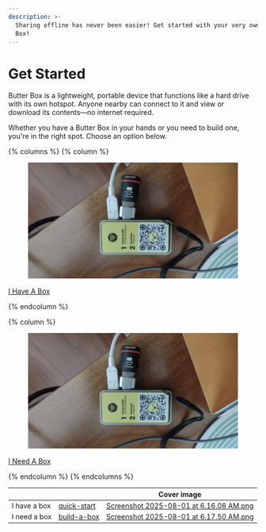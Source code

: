 ```yaml
---
description: >-
  Sharing offline has never been easier! Get started with your very own Butter
  Box!
---
```


# Get Started

Butter Box is a lightweight, portable device that functions like a hard drive with its own hotspot. Anyone nearby can connect to it and view or download its contents—no internet required.&#x20;

Whether you have a Butter Box in your hands or you need to build one, you're in the right spot. Choose an option below.

{% columns %}
{% column %}


<figure><img src=".gitbook/assets/Screenshot 2025-08-01 at 6.16.08 AM.png" alt=""><figcaption></figcaption></figure>

<a href="quick-start/" class="button primary">I Have A Box</a> &#x20;




{% endcolumn %}

{% column %}


<figure><img src=".gitbook/assets/Screenshot 2025-08-01 at 6.16.08 AM.png" alt=""><figcaption></figcaption></figure>

<a href="quick-start/" class="button primary">I Need A Box</a> &#x20;


{% endcolumn %}
{% endcolumns %}

<table data-view="cards"><thead><tr><th></th><th data-type="content-ref"></th><th data-hidden data-card-cover data-type="image">Cover image</th></tr></thead><tbody><tr><td>I have a box</td><td><a href="quick-start/">quick-start</a></td><td><a href=".gitbook/assets/Screenshot 2025-08-01 at 6.16.08 AM.png">Screenshot 2025-08-01 at 6.16.08 AM.png</a></td></tr><tr><td>I need a box</td><td><a href="build-a-box/">build-a-box</a></td><td><a href=".gitbook/assets/Screenshot 2025-08-01 at 6.17.50 AM.png">Screenshot 2025-08-01 at 6.17.50 AM.png</a></td></tr></tbody></table>



